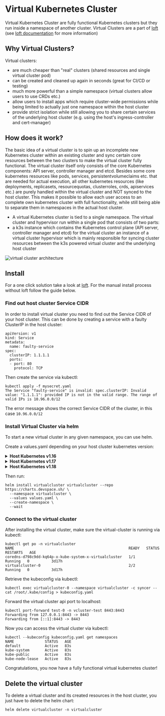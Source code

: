 # Virtual Kubernetes Cluster

Virtual Kubernetes Cluster are fully functional Kubernetes clusters but they run inside a namespace of another cluster. Virtual Clusters are a part of [loft](https://loft.sh) (see [loft documentation](https://loft.sh/docs/vclusters/basics) for more information)

## Why Virtual Clusters?

Virtual clusters:

- are much cheaper than "real" clusters (shared resources and single virtual cluster pod)
- can be created and cleaned up again in seconds (great for CI/CD or testing)
- much more powerful than a simple namespace (virtual clusters allow users to use CRDs etc.)
- allow users to install apps which require cluster-wide permissions while being limited to actually just one namespace within the host cluster
- provide strict isolation while still allowing you to share certain services of the underlying host cluster (e.g. using the host's ingress-controller and cert-manager)

## How does it work?

The basic idea of a virtual cluster is to spin up an incomplete new Kubernetes cluster within an existing cluster and sync certain core resources between the two clusters to make the virtual cluster fully functional. The virtual cluster itself only consists of the core Kubernetes components: API server, controller manager and etcd. Besides some core kubernetes resources like pods, services, persistentvolumeclaims etc. that are needed for actual execution, all other kubernetes resources (like deployments, replicasets, resourcequotas, clusterroles, crds, apiservices etc.) are purely handled within the virtual cluster and NOT synced to the host cluster. This makes it possible to allow each user access to an complete own kubernetes cluster with full functionality, while still being able to separate them in namespaces in the actual host cluster.

- A virtual Kubernetes cluster is tied to a single namespace. The virtual cluster and hypervisor run within a single pod that consists of two parts:
- a k3s instance which contains the Kubernetes control plane (API server, controller manager and etcd) for the virtual cluster
an instance of a virtual cluster hypervisor which is mainly responsible for syncing cluster resources between the k3s powered virtual cluster and the underlying host cluster

![virtual cluster architecture](https://loft.sh/docs/media/ui/vclusters/vcluster-architecture.png)

## Install

For a one click solution take a look at [loft](https://loft.sh). For the manual install process without loft follow the guide below.

### Find out host cluster Service CIDR

In order to install virtual cluster you need to find out the Service CIDR of your host cluster. This can be done by creating a service with a faulty ClusterIP in the host cluster:

```
apiVersion: v1
kind: Service
metadata:
  name: faulty-service
spec:
  clusterIP: 1.1.1.1
  ports:
  - port: 80
    protocol: TCP
```

Then create the service via kubectl:

```
kubectl apply -f mysecret.yaml
The Service "faulty-service" is invalid: spec.clusterIP: Invalid value: "1.1.1.1": provided IP is not in the valid range. The range of valid IPs is 10.96.0.0/12
```

The error message shows the correct Service CIDR of the cluster, in this case `10.96.0.0/12`

### Install Virtual Cluster via helm

To start a new virtual cluster in any given namespace, you can use helm.

Create a values.yaml depending on your host cluster kubernetes version:
<details>
<summary><b>Host Kubernetes v1.16</b></summary>
<br>
  
```
virtualCluster:
  image: rancher/k3s:v1.16.13-k3s1
  extraArgs:
    - --service-cidr=10.96.0.0/12 # THE CLUSTER SERVICE CIDR HERE
  baseArgs:
    - server
    - --write-kubeconfig=/k3s-config/kube-config.yaml
    - --data-dir=/data
    - --no-deploy=traefik,servicelb,metrics-server,local-storage
    - --disable-network-policy
    - --disable-agent
    - --disable-scheduler
    - --disable-cloud-controller
    - --flannel-backend=none
    - --kube-controller-manager-arg=controllers=*,-nodeipam,-nodelifecycle,-persistentvolume-binder,-attachdetach,-persistentvolume-expander,-cloud-node-lifecycle
storage:
  size: 5Gi

# If you don't want to sync ingresses from the vCluster to 
# the host cluster uncomment the next lines
#syncer:
#  extraArgs: ["--disable-sync-resources=ingresses"]
```

</details>

<details>
<summary><b>Host Kubernetes v1.17</b></summary>
<br>

```
virtualCluster:
  image: rancher/k3s:v1.17.9-k3s1
  extraArgs:
    - --service-cidr=10.96.0.0/12 # THE CLUSTER SERVICE CIDR HERE
  baseArgs:
    - server
    - --write-kubeconfig=/k3s-config/kube-config.yaml
    - --data-dir=/data
    - --no-deploy=traefik,servicelb,metrics-server,local-storage
    - --disable-network-policy
    - --disable-agent
    - --disable-scheduler
    - --disable-cloud-controller
    - --flannel-backend=none
    - --kube-controller-manager-arg=controllers=*,-nodeipam,-nodelifecycle,-persistentvolume-binder,-attachdetach,-persistentvolume-expander,-cloud-node-lifecycle
storage:
  size: 5Gi

# If you don't want to sync ingresses from the vCluster to 
# the host cluster uncomment the next lines
#syncer:
#  extraArgs: ["--disable-sync-resources=ingresses"]
```

</details>

<details>
<summary><b>Host Kubernetes v1.18</b></summary>
<br>

```
virtualCluster:
  image: rancher/k3s:v1.18.6-k3s1
  extraArgs:
    - --service-cidr=10.96.0.0/12 # THE CLUSTER SERVICE CIDR HERE
storage:
  size: 5Gi

# If you don't want to sync ingresses from the vCluster to 
# the host cluster uncomment the next lines
#syncer:
#  extraArgs: ["--disable-sync-resources=ingresses"]
```

</details>

Then run:
```
helm install virtualcluster virtualcluster --repo https://charts.devspace.sh/ \
  --namespace virtualcluster \
  --values values.yaml \
  --create-namespace \
  --wait
```

### Connect to the virtual cluster

After installing the virtual cluster, make sure the virtual-cluster is running via kubectl:

```
kubectl get po -n virtualcluster
NAME                                                    READY   STATUS    RESTARTS   AGE
coredns-d798c9dd-kq64p-x-kube-system-x-virtualcluster   1/1     Running   0          3d17h
virtualcluster-0                                        2/2     Running   0          3d17h
```

Retrieve the kubeconfig via kubectl:
```
kubectl exec virtualcluster-0 --namespace virtualcluster -c syncer -- cat /root/.kube/config > kubeconfig.yaml
```

Forward the virtual cluster api port to localhost:
```
kubectl port-forward test-0 -n vcluster-test 8443:8443
Forwarding from 127.0.0.1:8443 -> 8443
Forwarding from [::1]:8443 -> 8443
```

Now you can access the virtual cluster via kubectl:
```
kubectl --kubeconfig kubeconfig.yaml get namespaces
NAME              STATUS   AGE
default           Active   83s
kube-system       Active   83s
kube-public       Active   83s
kube-node-lease   Active   83s
```

Congratulations, you now have a fully functional virtual kubernetes cluster!

## Delete the virtual cluster

To delete a virtual cluster and its created resources in the host cluster, you just have to delete the helm chart:
```
helm delete virtualcluster -n virtualcluster
```
